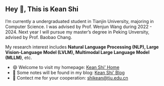## Hey 👋, This is Kean Shi

I’m currently a undergraduated student in Tianjin University, majoring in Computer Science. I was advised by Prof. Wenjun Wang during 2022 - 2024. Next year I will pursue my master’s degree in Peking Unversity, advised by Prof. Baobao Chang.

My research interest includes **Natural Language Processing (NLP), Large Vision-Language Model (LVLM), Multimodal Large Language Model (MLLM)**, etc.

+ 😄 Welcome to visit my homepage: [Kean Shi' Home](https://keanshi-nlp.github.io/)
+ 📖 Some notes will be found in my blog: [Kean Shi' Blog](https://www.cnblogs.com/keanshi)
+ 💬 Contect me for your cooperation: [shikean@tju.edu.cn](mailto:shikean@tju.edu.cn)

<!--
![Anurag's GitHub stats](https://github-readme-stats.vercel.app/api?username=keanshi-nlp&theme=default&show_icons=true)
-->

<!--
**Ryyyc/ryyyc** is a ✨ _special_ ✨ repository because its `README.md` (this file) appears on your GitHub profile.

Here are some ideas to get you started:

- 🔭 I’m currently working on ...
- 🌱 I’m currently learning ...
- 👯 I’m looking to collaborate on ...
- 🤔 I’m looking for help with ...
- 💬 Ask me about ...
- 📫 How to reach me: ...
- 😄 Pronouns: ...
- ⚡ Fun fact: ...
-->
